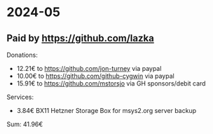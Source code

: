 # 2024-05

## Paid by https://github.com/lazka

Donations:

* 12.21€ to https://github.com/jon-turney via paypal
* 10.00€ to https://github.com/github-cygwin via paypal
* 15.91€ to https://github.com/mstorsjo via GH sponsors/debit card

Services:

* 3.84€ BX11 Hetzner Storage Box for msys2.org server backup

Sum: 41.96€

